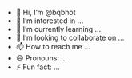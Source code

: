 - 👋 Hi, I’m @bqbhot
- 👀 I’m interested in ...
- 🌱 I’m currently learning ...
- 💞️ I’m looking to collaborate on ...
- 📫 How to reach me ...
- 😄 Pronouns: ...
- ⚡ Fun fact: ...

<!---
bqbhot/bqbhot is a ✨ special ✨ repository because its `README.md` (this file) appears on your GitHub profile.
You can click the Preview link to take a look at your changes.
--->
